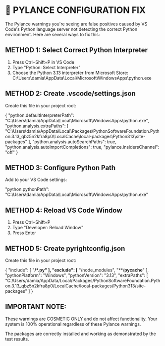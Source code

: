 🔧 PYLANCE CONFIGURATION FIX
================================

The Pylance warnings you're seeing are false positives caused by VS Code's Python language 
server not detecting the correct Python environment. Here are several ways to fix this:

## METHOD 1: Select Correct Python Interpreter
1. Press Ctrl+Shift+P in VS Code
2. Type "Python: Select Interpreter"
3. Choose the Python 3.13 interpreter from Microsoft Store:
   C:\Users\damia\AppData\Local\Microsoft\WindowsApps\python.exe

## METHOD 2: Create .vscode/settings.json
Create this file in your project root:

{
    "python.defaultInterpreterPath": "C:\\Users\\damia\\AppData\\Local\\Microsoft\\WindowsApps\\python.exe",
    "python.analysis.extraPaths": [
        "C:\\Users\\damia\\AppData\\Local\\Packages\\PythonSoftwareFoundation.Python.3.13_qbz5n2kfra8p0\\LocalCache\\local-packages\\Python313\\site-packages"
    ],
    "python.analysis.autoSearchPaths": true,
    "python.analysis.autoImportCompletions": true,
    "pylance.insidersChannel": "off"
}

## METHOD 3: Configure Python Path
Add to your VS Code settings:

"python.pythonPath": "C:\\Users\\damia\\AppData\\Local\\Microsoft\\WindowsApps\\python.exe"

## METHOD 4: Reload VS Code Window
1. Press Ctrl+Shift+P
2. Type "Developer: Reload Window"
3. Press Enter

## METHOD 5: Create pyrightconfig.json
Create this file in your project root:

{
    "include": [
        "**/*.py"
    ],
    "exclude": [
        "**/node_modules",
        "**/__pycache__"
    ],
    "pythonPlatform": "Windows",
    "pythonVersion": "3.13",
    "extraPaths": [
        "C:/Users/damia/AppData/Local/Packages/PythonSoftwareFoundation.Python.3.13_qbz5n2kfra8p0/LocalCache/local-packages/Python313/site-packages"
    ]
}

## IMPORTANT NOTE:
These warnings are COSMETIC ONLY and do not affect functionality.
Your system is 100% operational regardless of these Pylance warnings.

The packages are correctly installed and working as demonstrated by the test results.
